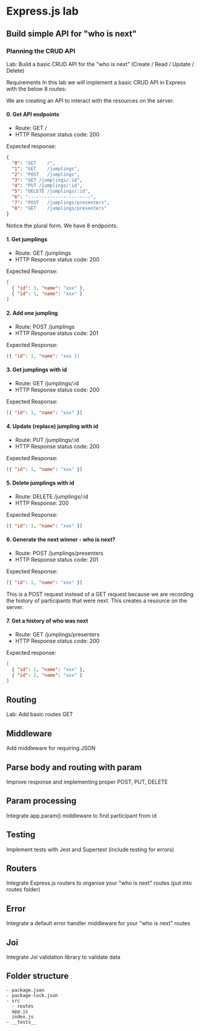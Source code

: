 # Express.js lab

## Build simple API for "who is next"

### Planning the CRUD API

Lab: Build a basic CRUD API for the "who is next" (Create / Read / Update / Delete)

Requirements
In this lab we will implement a basic CRUD API in Express with the below 8 routes:

We are creating an API to interact with the resources on the server.

#### 0. Get API endpoints

- Route: GET /
- HTTP Response status code: 200

Expected response:

```json
{
  "0": "GET    /",
  "1": "GET    /jumplings",
  "2": "POST   /jumplings",
  "3": "GET /jumplings/:id",
  "4": "PUT /jumplings/:id",
  "5": "DELETE /jumplings/:id",
  "6": "-----------------------",
  "7": "POST   /jumplings/presenters",
  "8": "GET    /jumplings/presenters"
}
```

Notice the plural form. We have 8 endpoints.

#### 1. Get jumplings

- Route: GET /jumplings
- HTTP Response status code: 200

Expected Response:

```json
[
  { "id": 3, "name": "xxx" },
  { "id": 1, "name": "xxx" }
]
```

#### 2. Add one jumpling

- Route: POST /jumplings
- HTTP Response status code: 201

Expected Response:

```json
[{ "id": 1, "name": "xxx }]
```

#### 3. Get jumplings with id

- Route: GET /jumplings/:id
- HTTP Response status code: 200

Expected Response:

```json
[{ "id": 1, "name": "xxx" }]
```

#### 4. Update (replace) jumpling with id

- Route: PUT /jumplings/:id
- HTTP Response status code: 200

Expected Response:

```json
[{ "id": 1, "name": "xxx" }]
```

#### 5. Delete jumplings with id

- Route: DELETE /jumplings/:id
- HTTP Response: 200

Expected Response:

```json
[{ "id": 1, "name": "xxx" }]
```

#### 6. Generate the next winner - who is next?

- Route: POST /jumplings/presenters
- HTTP Response status code: 201

Expected Response:

```json
[{ "id": 1, "name": "xxx" }]
```

This is a POST request instead of a GET request because we are recording the history of participants that were next. This creates a resource on the server.

#### 7. Get a history of who was next

- Route: GET /jumplings/presenters
- HTTP Response status code: 200

Expected response:

```json
[
  { "id": 1, "name": "xxx" },
  { "id": 2, "name": "xxx" }
]
```

## Routing

Lab: Add basic routes GET

## Middleware

Add middleware for requiring JSON

## Parse body and routing with param

Improve response and implementing proper POST, PUT, DELETE

## Param processing

Integrate app.param() middleware to find participant from id

## Testing

Implement tests with Jest and Supertest (include testing for errors)

## Routers

Integrate Express.js routers to organise your "who is next" routes (put into routes folder)

## Error

Integrate a default error handler middleware for your "who is next" routes

## Joi

Integrate Joi validation library to validate data

## Folder structure

```
- package.json
- package-lock.json
- src
  - routes
  app.js
  index.js
- __tests__
```
